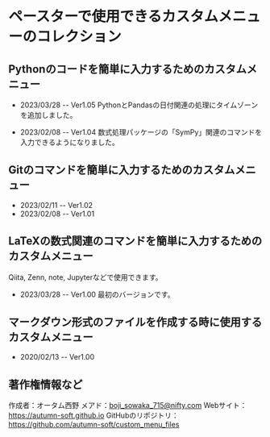 # ペースターで使用できるカスタムメニューのコレクション

## Pythonのコードを簡単に入力するためのカスタムメニュー

* 2023/03/28 -- Ver1.05
PythonとPandasの日付関連の処理にタイムゾーンを追加しました。

* 2023/02/08 -- Ver1.04
数式処理パッケージの「SymPy」関連のコマンドを入力できるようになりました。


## Gitのコマンドを簡単に入力するためのカスタムメニュー

* 2023/02/11 -- Ver1.02
* 2023/02/08 -- Ver1.01


## LaTeXの数式関連のコマンドを簡単に入力するためのカスタムメニュー
Qiita, Zenn, note, Jupyterなどで使用できます。

* 2023/03/28 -- Ver1.00
最初のバージョンです。


## マークダウン形式のファイルを作成する時に使用するカスタムメニュー

* 2020/02/13 -- Ver1.00


## 著作権情報など

作成者：オータム西野
メアド：boji_sowaka_715@nifty.com
Webサイト：https://autumn-soft.github.io
GitHubのリポジトリ：https://github.com/autumn-soft/custom_menu_files


